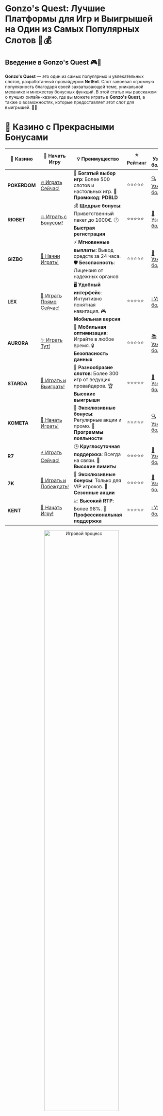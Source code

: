 # **Gonzo's Quest: Лучшие Платформы для Игр и Выигрышей на Один из Самых Популярных Слотов 🎰💰**

## Введение в **Gonzo's Quest** 🎮💎

**Gonzo's Quest** — это один из самых популярных и увлекательных слотов, разработанный провайдером **NetEnt**. Слот завоевал огромную популярность благодаря своей захватывающей теме, уникальной механике и множеству бонусных функций. В этой статье мы расскажем о лучших онлайн-казино, где вы можете играть в **Gonzo's Quest**, а также о возможностях, которые предоставляет этот слот для выигрышей. 🚀💸

# 🌟 Казино с Прекрасными Бонусами

| 🎲 **Казино** | 🔗 **Начать Игру** | 💡 **Преимущество** | ⭐ **Рейтинг** | 🔗 **Узнать больше** | 🆕 **Новая информация** |
|--------------|---------------------|---------------------|----------------|----------------------|-------------------------|
| **POKERDOM**  | [🔥 Играть Сейчас!](https://brandplay.link/4k77v2yx) | 🎉 **Богатый выбор игр**: Более 500 слотов и настольных игр. 🎁 **Промокод**: **PDBLD** | ⭐⭐⭐⭐⭐ | [🔍 Узнать больше](https://brandplay.link/4k77v2yx) | 🏆 **Победители турниров** получают эксклюзивные подарки! |
| **RIOBET**    | [💥 Играть с Бонусом!](https://brandplay.link/7xBLTPyj) | 💰 **Щедрые бонусы**: Приветственный пакет до 1000€. 🕒 **Быстрая регистрация** | ⭐⭐⭐⭐⭐ | [📖 Узнать больше](https://brandplay.link/7xBLTPyj) | 💬 **Поддержка 24/7** для комфортной игры в любое время! |
| **GIZBO**     | [🚀 Начни Играть!](https://brandplay.link/bprXw4YV) | ⚡ **Мгновенные выплаты**: Вывод средств за 24 часа. 🛡️ **Безопасность**: Лицензия от надежных органов | ⭐⭐⭐⭐⭐ | [📝 Узнать больше](https://brandplay.link/bprXw4YV) | 🔒 **SSL-шифрование** для максимальной безопасности данных игроков. |
| **LEX**       | [💎 Играть Прямо Сейчас!](https://brandplay.link/zW4hdDFV) | 🖥️ **Удобный интерфейс**: Интуитивно понятная навигация. 🎮 **Мобильная версия** | ⭐⭐⭐⭐⭐ | [ℹ️ Узнать больше](https://brandplay.link/zW4hdDFV) | 📱 **Поддержка всех мобильных устройств** для удобства игры в любом месте. |
| **AURORA**    | [✨ Играть Тут!](https://10trafic-stat2.com/click/668546556bcc6313411604bd/6766/13032/subaccount) | 📱 **Мобильная оптимизация**: Играйте в любое время. 🔒 **Безопасность данных** | ⭐⭐⭐⭐⭐ | [📚 Узнать больше](https://10trafic-stat2.com/click/668546556bcc6313411604bd/6766/13032/subaccount) | 🌍 **Международная лицензия** на деятельность в разных странах. |
| **STARDА**    | [🎉 Играть и Выиграть!](https://brandplay.link/fB7xwRFL) | 🎰 **Разнообразие слотов**: Более 300 игр от ведущих провайдеров. 🏆 **Высокие выигрыши** | ⭐⭐⭐⭐⭐ | [🔎 Узнать больше](https://brandplay.link/fB7xwRFL) | 🎉 **Ежемесячные турниры** с крупными призами! |
| **KOMETA**    | [🎁 Начать Играть!](https://brandplay.link/8ZymQJV8) | 🎁 **Эксклюзивные бонусы**: Регулярные акции и промо. 🔄 **Программы лояльности** | ⭐⭐⭐⭐⭐ | [🔍 Узнать больше](https://brandplay.link/8ZymQJV8) | 🌟 **Персонализированные предложения** для долгосрочных игроков. |
| **R7**        | [⚡ Играть Сейчас!](https://brandplay.link/bMd3Yjsw) | 🕒 **Круглосуточная поддержка**: Всегда на связи. 💸 **Высокие лимиты** | ⭐⭐⭐⭐⭐ | [📖 Узнать больше](https://brandplay.link/bMd3Yjsw) | 🎯 **Рейтинг игроков** для лучших участников. |
| **7K**        | [🎯 Играть и Побеждать!](https://brandplay.link/BvQyFShp) | 🌟 **Эксклюзивные бонусы**: Только для VIP игроков. 🎉 **Сезонные акции** | ⭐⭐⭐⭐⭐ | [📝 Узнать больше](https://brandplay.link/BvQyFShp) | 🥇 **Особые привилегии** для постоянных игроков. |
| **KENT**      | [🔑 Начать Игру!](https://brandplay.link/Fv2WP3js) | 📈 **Высокий RTP**: Более 98%. 💼 **Профессиональная поддержка** | ⭐⭐⭐⭐⭐ | [ℹ️ Узнать больше](https://brandplay.link/Fv2WP3js) | 💬 **Поддержка на нескольких языках** для удобства игроков. |

<div align="center"> <img src="https://i.pinimg.com/originals/1d/b3/25/1db325483acbe642c6d4e6fdd73a4988.gif" alt="Игровой процесс" width="70%"> </div>
---

# 🚀 Быстрые Выигрыши и Поддержка

| 🎲 **Казино** | 🔗 **Начать Игру** | 💡 **Преимущество** | ⭐ **Рейтинг** | 🔗 **Узнать больше** | 🆕 **Новая информация** |
|--------------|---------------------|---------------------|----------------|----------------------|-------------------------|
| **GAMA**      | [🎯 Играть Прямо Сейчас!](https://brandplay.link/j6NMKsDz) | 🔍 **Интуитивный интерфейс**: Легкость использования. 🏅 **Престижные турниры** | ⭐⭐⭐⭐☆ | [🔎 Узнать больше](https://brandplay.link/j6NMKsDz) | 🏆 **Турниры с большими призами** каждый месяц. |
| **ONION**     | [💥 Играть и Выигрывать!](https://brandplay.link/zBGRVpQ9) | 🤑 **Низкие ставки**: Идеально для начинающих. 🔄 **Быстрые выводы** | ⭐⭐⭐⭐☆ | [🔍 Узнать больше](https://brandplay.link/zBGRVpQ9) | 🎮 **Казино для новичков** с простыми правилами. |
| **ЧЕМПИОН**   | [🏅 Играть в Турнире!](https://temon-gter.cfd/go/lRq?p80412p304504pcc44t17455) | 🏅 **Лояльная программа**: Награды за активность. 🎁 **Ежемесячные бонусы** | ⭐⭐⭐⭐☆ | [📖 Узнать больше](https://temon-gter.cfd/go/lRq?p80412p304504pcc44t17455) | 🥇 **Турниры и лояльность** — каждый шаг вознаграждается. |
| **VAVADA**    | [🚀 Играть Без Ожидания!](https://vavadapartner.pro/?promo=ea5c9275-6854-4505-94fc-95ab18221945-linkb2) | 🚀 **Быстрая регистрация**: Начните играть мгновенно. 🔐 **Безопасные транзакции** | ⭐⭐⭐⭐☆ | [📝 Узнать больше](https://vavadapartner.pro/?promo=ea5c9275-6854-4505-94fc-95ab18221945-linkb2) | 🏆 **Программа для новых игроков** с бонусами за регистрацию. |
| **FRIENDS**   | [🎉 Играть и Развлекаться!](https://gofriends.mba/linkb2) | 🤝 **Социальные игры**: Играйте с друзьями. 🌐 **Мультиплатформенность** | ⭐⭐⭐⭐☆ | [ℹ️ Узнать больше](https://gofriends.mba/linkb2) | 🎮 **Играйте с друзьями** и зарабатывайте бонусы за совместные действия. |
| **1WIN**      | [⚡ Играть и Выигрывать!](https://brandplay.link/smXVpBbG) | 🏆 **Спортивные ставки**: Широкий выбор видов спорта. 💵 **Высокие коэффициенты** | ⭐⭐⭐⭐☆ | [📚 Узнать больше](https://brandplay.link/smXVpBbG) | ⚽ **Бонусы на спортивные ставки** для активных игроков. |
| **DRIP**      | [💥 Играть Сразу!](https://drp-ircp01.com/c07e6a3db) | 🌐 **Инновационные игры**: Новейшие игровые технологии. 🛡️ **Высокая безопасность** | ⭐⭐⭐⭐☆ | [🔎 Узнать больше](https://drp-ircp01.com/c07e6a3db) | 🔧 **Инновационные функции** для удобства игры. |
| **JOYCASINO** | [🎰 Играть И Побеждать!](https://rpc30.call2me.pro/?/ru/registration?apkpop=0&partner=p24970p3291217pc98f) | 🎁 **Приятные бонусы**: Ежедневные акции и подарки. 🕹️ **Разнообразие игр** | ⭐⭐⭐⭐☆ | [🔍 Узнать больше](https://rpc30.call2me.pro/?/ru/registration?apkpop=0&partner=p24970p3291217pc98f) | 🎉 **Щедрые фриспины** для новых игроков. |
| **PLAYFORTUNA** | [🔥 Играть С Бонусом!](https://fortunapromo.net/alt/playfortuna/registration?0dc4a9362a71feb7e3f165fb8e766f70) | 🎉 **Регулярные акции**: Бонусы, фриспины и многое другое. 🏅 **Турниры** | ⭐⭐⭐⭐☆ | [📚 Узнать больше](https://fortunapromo.net/alt/playfortuna/registration?0dc4a9362a71feb7e3f165fb8e766f70) | 🎯 **Выгодные предложения** на популярные игры. |
| **SYKAA**     | [💸 Играть Сейчас!](https://s-two-way.com/?source=linkb2&pid=30697) | 💸 **Доступные ставки**: Идеально для новичков. 🎁 **Щедрые бонусы** | ⭐⭐⭐⭐☆ | [🔍 Узнать больше](https://s-two-way.com/?source=linkb2&pid=30697) | 💥 **Акции с большими бонусами** для новичков и опытных игроков. |

<div align="center"> <img src="https://schaeffers-cdn.s3.amazonaws.com/images/default-source/schaeffers-cdn-images/default-images/sectors/bigstock-casino-gambling-concept-with-f-369012793.jpg?sfvrsn=493ad806_4" alt="Игровой процесс" width="70%"> </div>
---

# 💸 Казино с Привлекательными Программами Лояльности

| 🎲 **Казино** | 🔗 **Начать Игру** | 💡 **Преимущество** | ⭐ **Рейтинг** | 🔗 **Узнать больше** | 🆕 **Новая информация** |
|--------------|---------------------|---------------------|----------------|----------------------|-------------------------|
| **KOMETA**    | [🎯 Начни Играть!](https://brandplay.link/8ZymQJV8) | 🎁 **Эксклюзивные бонусы**: Регулярные акции и промо. 🔄 **Программы лояльности** | ⭐⭐⭐⭐⭐ | [🔍 Узнать больше](https://brandplay.link/8ZymQJV8) | 🌟 **Персонализированные предложения** для долгосрочных игроков. |
| **1Xslots**   | [🏅 Играть Прямо Сейчас!](https://brandplay.link/hSB1khtr) | 🎉 **Множество акций**: Еженедельные бонусы и турниры. 🛡️ **Безопасность** | ⭐⭐⭐⭐⭐ | [📚 Узнать больше](https://brandplay.link/hSB1khtr) | 🏅 **Награды за активность**: участники программы лояльности получают специальные привилегии. |
| **R7**        | [🚀 Играть Сейчас!](https://brandplay.link/bMd3Yjsw) | 🕒 **Круглосуточная поддержка**: Всегда на связи. 💸 **Высокие лимиты** | ⭐⭐⭐⭐⭐ | [📖 Узнать больше](https://brandplay.link/bMd3Yjsw) | 💬 **VIP-поддержка** для постоянных игроков с приоритетом. |

<div align="center"> <img src="https://i.pinimg.com/originals/1d/b3/25/1db325483acbe642c6d4e6fdd73a4988.gif" alt="Игровой процесс" width="70%"> </div>
---

---

## Что такое **Gonzo's Quest**? 🧐🌍

**Gonzo's Quest** — это видео-слот с уникальной механикой и темой, основанной на поисках легендарного города золота Эльдорадо. Игроки следуют за главным героем, Гонзо, который исследует джунгли и руины в поисках сокровищ. Слот отличается функцией **Avalanche**, когда выигрышные комбинации исчезают, а новые символы падают на их место, давая дополнительные возможности для выигрышей. 🎰💵

### Основные особенности **Gonzo's Quest** 📝✅

1. **Уникальная механика Avalanche**: Выигрышные комбинации исчезают, и новые символы падают, давая дополнительные шансы на победу.
2. **Тема и графика**: Слот погружает игроков в приключения в джунглях, что добавляет дополнительную увлекательность игровому процессу.
3. **Бонусные функции**: Бесплатные спины с множителями и высокие выплаты.
4. **Высокий RTP**: RTP в **Gonzo's Quest** составляет 96%, что делает его привлекательным для игроков, ищущих хорошие шансы на выигрыши.

---

## Преимущества игры в **Gonzo's Quest** 🏅🎰

### 1. **Инновационная механика и высокие выплаты** 💰✨

Слот предлагает уникальную механику **Avalanche**, которая позволяет получать дополнительные выигрыши на одном вращении. Бесплатные спины с множителями увеличивают возможные выплаты, что делает игру более захватывающей.

### 2. **Захватывающая тема и графика** 🎮🌟

Тема поиска золота в джунглях и невероятно детализированная графика делают игру увлекательной и визуально привлекательной. Музыкальное сопровождение добавляет атмосферности.

### 3. **Простота и доступность** 🧐💡

**Gonzo's Quest** легко понять и играть, благодаря простым правилам и высокой вероятности выигрыша с механикой **Avalanche**. Слот подходит как для новичков, так и для опытных игроков.

### 4. **Щедрые бонусы и бесплатные спины** 🎁🎉

Бонусы в **Gonzo's Quest** включают бесплатные спины с увеличивающимися множителями, что делает игру еще более прибыльной.

---

## Как выбрать **Gonzo's Quest** для игры? 🏆🎯

### 1. **Проверка лицензии и репутации казино** 🏢🌐

Перед тем как начать играть в **Gonzo's Quest**, убедитесь, что выбранное онлайн-казино имеет действующую лицензию от надежного регулятора, например, **Curacao eGaming**, **Malta Gaming Authority** или **UK Gambling Commission**. Лицензированные казино гарантируют честность игры и защиту ваших средств.

### 2. **Репутация и отзывы игроков** 📝⭐

Проверьте отзывы других игроков о казино. Положительная репутация и высокие оценки говорят о том, что казино предоставляет качественные услуги и честные условия для игры на **Gonzo's Quest**.

### 3. **Условия бонусов и акций** 🎁📜

Изучите условия получения бонусов и бесплатных спинов, чтобы получить максимальную выгоду при игре в **Gonzo's Quest**. Это даст вам больше возможностей для выигрыша.

### 4. **Методы пополнения и вывода средств** 💳💸

Проверьте, какие методы пополнения счета и вывода средств поддерживаются в казино. Убедитесь, что платформа предлагает удобные и безопасные способы оплаты, такие как банковские карты, электронные кошельки и криптовалюты.

---

## Где найти **Gonzo's Quest** для игры? 🌐💰

### 1. **Pokerdom** 🏆🎰

- **Лицензия**: Curacao eGaming
- **Особенности**: Бесплатные и реальные ставки на **Gonzo's Quest**, привлекательные бонусы для новых игроков.
- **Методы пополнения**: Банковские карты, электронные кошельки, криптовалюты.

#### Преимущества:
- Легкий доступ к **Gonzo's Quest** и другим популярным слотам.
- Приветственные бонусы для новых игроков.
- Регулярные акции и турниры.

---

### 2. **Riobet** 🎲💎

- **Лицензия**: Malta Gaming Authority
- **Особенности**: Множество слотов, включая **Gonzo's Quest**, бонусы на депозит.
- **Методы пополнения**: Visa, MasterCard, Skrill, Neteller.

#### Преимущества:
- Высокие RTP на слотах, включая **Gonzo's Quest**.
- Привлекательные бонусы для новых игроков.
- Простота навигации и быстрая регистрация.

---

### 3. **Gizbo** 💸🎉

- **Лицензия**: UK Gambling Commission
- **Особенности**: Бесплатные фриспины и бонусы на **Gonzo's Quest**.
- **Методы пополнения**: Банковские карты, электронные кошельки.

#### Преимущества:
- Простота получения бонусов и фриспинов.
- Множество популярных слотов, включая **Gonzo's Quest**.
- Быстрые выплаты и прозрачные условия игры.

---

### 4. **LEX** 🌟🎰

- **Лицензия**: Curacao eGaming
- **Особенности**: Программы лояльности и бонусы для игры в **Gonzo's Quest**.
- **Методы пополнения**: Visa, MasterCard, Skrill.

#### Преимущества:
- Удобный интерфейс и высокая скорость вывода средств.
- Программы лояльности и бонусы на игры.
- Множество бонусных предложений для **Gonzo's Quest**.

---

### 5. **Aurora** 🏅💎

- **Лицензия**: Malta Gaming Authority
- **Особенности**: Бесплатные фриспины и бонусы на **Gonzo's Quest**.
- **Методы пополнения**: PayPal, Visa, MasterCard.

#### Преимущества:
- Регулярные акции и турниры с возможностью выиграть реальные деньги.
- Простота интерфейса и широкий выбор слотов.
- Высокие RTP на **Gonzo's Quest** и других слотах.

---

### 6. **Starda** ✨🎰

- **Лицензия**: Curacao eGaming
- **Особенности**: Множество бонусных предложений, поддержка криптовалют.
- **Методы пополнения**: Электронные кошельки, криптовалюты.

#### Преимущества:
- Множество бездепозитных бонусов для новых игроков.
- Быстрая обработка выплат.
- Высокие лимиты на депозиты и выводы.

---

### 7. **Kometa** 🚀🎮

- **Лицензия**: Malta Gaming Authority
- **Особенности**: Бесплатные фриспины и бонусы без депозита.
- **Методы пополнения**: Visa, MasterCard, Skrill.

#### Преимущества:
- Простота использования и быстрые выплаты.
- Множество бесплатных игр и бонусов.
- Прекрасное качество мобильной версии.

---

## Заключение: **Gonzo's Quest** — играйте в один из самых захватывающих слотов и выигрывайте! 🎉💰

**Gonzo's Quest** — это потрясающий слот с захватывающей темой и высокими шансами на выигрыш. Выбирайте лучшие казино с бонусами для игры в **Gonzo's Quest**, наслаждайтесь игрой и выигрывайте реальные деньги! Пусть удача будет на вашей стороне! 🍀🎰

---

## Часто задаваемые вопросы (FAQ) ❓📚

### 1. Что такое **Gonzo's Quest**? 🎰💸

**Gonzo's Quest** — это видео-слот от **NetEnt**, который основан на теме поисков города золота Эльдорадо. Слот предлагает уникальную механику **Avalanche**, бонусы и высокие RTP.

### 2. Как выбрать казино для игры в **Gonzo's Quest**? 🏆🎮

Для выбора важно обратить внимание на лицензию казино, репутацию, условия бонусов, разнообразие игр и безопасность транзакций.

### 3. Какие бонусы предлагаются для игры в **Gonzo's Quest**? 🎁🎉

В казино с **Gonzo's Quest** предлагают бонусы за регистрацию, фриспины и другие привилегии, которые увеличивают шансы на победу.

### 4. Где найти **Gonzo's Quest** для игры? 🌐💸

Вы можете найти **Gonzo's Quest** в онлайн-казино с лицензиями, которые предлагают широкий выбор игр и бонусов для игроков.
